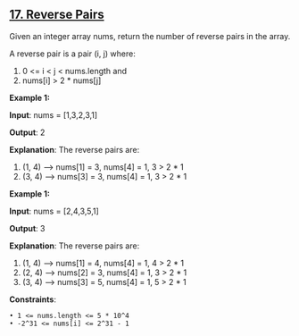 <h2><a href="https://leetcode.com/problems/reverse-pairs/description/">17. Reverse Pairs</a></h2>

Given an integer array nums, return the number of reverse pairs in the array.

A reverse pair is a pair (i, j) where: </br>
1. 0 <= i < j < nums.length and </br>
2. nums[i] > 2 * nums[j]

**Example 1:**

**Input**: nums = [1,3,2,3,1]

**Output**: 2

**Explanation**: The reverse pairs are: </br>
1. (1, 4) --> nums[1] = 3, nums[4] = 1, 3 > 2 * 1 </br>
2. (3, 4) --> nums[3] = 3, nums[4] = 1, 3 > 2 * 1 </br>


**Example 1:**

**Input**: nums = [2,4,3,5,1]

**Output**: 3

**Explanation**: The reverse pairs are: </br>
1. (1, 4) --> nums[1] = 4, nums[4] = 1, 4 > 2 * 1 </br>
2. (2, 4) --> nums[2] = 3, nums[4] = 1, 3 > 2 * 1 </br>
3. (3, 4) --> nums[3] = 5, nums[4] = 1, 5 > 2 * 1 </br>


**Constraints**:

    • 1 <= nums.length <= 5 * 10^4
    • -2^31 <= nums[i] <= 2^31 - 1
